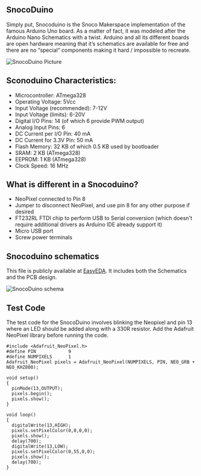 ## SnocoDuino

Simply put, Snocoduino is the Snoco Makerspace implementation of the famous Arduino Uno board. 
As a matter of fact, it was modeled after the Arduino Nano Schematics with a twist.
Arduino and all its different boards are open hardware meaning that it’s schematics are available for free and there are no “special” components making it hard / impossible to recreate. 

  ![SnocoDuino Picture](Images/Snocoduino_Picture.PNG)

## Sconoduino Characteristics:
- Microcontroller: ATmega328
- Operating Voltage: 5Vcc
- Input Voltage (recommended): 7-12V
- Input Voltage (limits): 6-20V
- Digital I/O Pins: 14 (of which 6 provide PWM output)
- Analog Input Pins: 6
- DC Current per I/O Pin: 40 mA
- DC Current for 3.3V Pin: 50 mA
- Flash Memory: 32 KB of which 0.5 KB used by bootloader
- SRAM: 2 KB (ATmega328)
- EEPROM: 1 KB (ATmega328)
- Clock Speed: 16 MHz

## What is different in a Snocoduino?
- NeoPixel connected to Pin 8
- Jumper to disconnect NeoPixel, and use pin 8 for any other purpose if desired
- FT232RL FTDI chip to perform USB to Serial conversion (which doesn't require additional drivers as Arduino IDE already support it) 
- Micro USB port
- Screw power terminals

## Snocoduino schematics

This file is publicly available at [EasyEDA](https://easyeda.com/wduraes/SnocoDuino). It includes both the Schematics and the PCB design.

  ![SnocoDuino schema](Images/Snocoduino_Schema.PNG)


## Test Code
The test code for the SnocoDuino involves blinking the Neopixel and pin 13 where an LED should be added along with a 330R resistor.
Add the Adafruit NeoPixel library before running the code. 

```   
#include <Adafruit_NeoPixel.h>
#define PIN            9
#define NUMPIXELS      1
Adafruit_NeoPixel pixels = Adafruit_NeoPixel(NUMPIXELS, PIN, NEO_GRB + NEO_KHZ800);

void setup() 
{
  pinMode(13,OUTPUT);
  pixels.begin();
  pixels.show();
}

void loop() 
{
  digitalWrite(13,HIGH);
  pixels.setPixelColor(0,0,0,0);
  pixels.show();
  delay(700);
  digitalWrite(13,LOW);
  pixels.setPixelColor(0,55,0,0);
  pixels.show();
  delay(700);
}
```  
  



